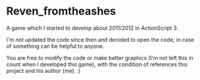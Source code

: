 # Reven_fromtheashes

A game which I started to develop about 2011/2012 in ActionScript 3.<p>
I'm not updated the code since then and decided to open the code, in case of something can be helpful to anyone.<p>
You are free to modify the code or make better graphics (I'm not left this in count when I developed this game), with the condition of references this project and his author (me). :)
